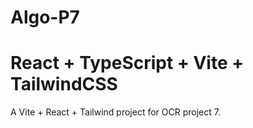 # Algo-P7
# React + TypeScript + Vite + TailwindCSS

A Vite + React + Tailwind project for OCR project 7.
